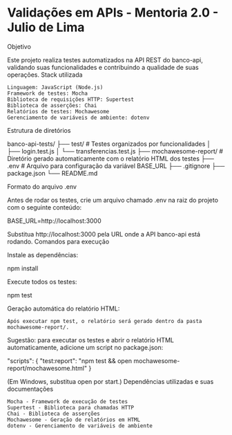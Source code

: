 # Validações em APIs - Mentoria 2.0 - Julio de Lima
Objetivo

Este projeto realiza testes automatizados na API REST do banco-api, validando suas funcionalidades e contribuindo a qualidade de suas operações.
Stack utilizada

    Linguagem: JavaScript (Node.js)
    Framework de testes: Mocha
    Biblioteca de requisições HTTP: Supertest
    Biblioteca de asserções: Chai
    Relatórios de testes: Mochawesome
    Gerenciamento de variáveis de ambiente: dotenv

Estrutura de diretórios

banco-api-tests/
├── test/               # Testes organizados por funcionalidades
│   ├── login.test.js
│   └── transferencias.test.js
├── mochawesome-report/ # Diretório gerado automaticamente com o relatório HTML dos testes
├── .env                # Arquivo para configuração da variável BASE_URL
├── .gitignore
├── package.json
└── README.md

Formato do arquivo .env

Antes de rodar os testes, crie um arquivo chamado .env na raiz do projeto com o seguinte conteúdo:

BASE_URL=http://localhost:3000

Substitua http://localhost:3000 pela URL onde a API banco-api está rodando.
Comandos para execução

Instale as dependências:

npm install

Execute todos os testes:

npm test

Geração automática do relatório HTML:

    Após executar npm test, o relatório será gerado dentro da pasta mochawesome-report/.

Sugestão: para executar os testes e abrir o relatório HTML automaticamente, adicione um script no package.json:

"scripts": {
  "test:report": "npm test && open mochawesome-report/mochawesome.html"
}

(Em Windows, substitua open por start.)
Dependências utilizadas e suas documentações

    Mocha - Framework de execução de testes
    Supertest - Biblioteca para chamadas HTTP
    Chai - Biblioteca de asserções
    Mochawesome - Geração de relatórios em HTML
    dotenv - Gerenciamento de variáveis de ambiente

